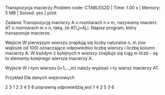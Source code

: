 Transpozycja macierzy
Problem code: CTABLES2D | Time: 1.00 s | Memory: 5 MB | Solved: yes | print

Zadanie
Transpozycją macierzy A o rozmiarach n x m, nazywamy macierz AT o rozmiarach m x n, taką, że ATi,j=Aj,i.
Napisz program, który transponuje macierze.

Wejście
W pierwszym wierszu znajdują się liczby naturalne n, m (nie większe od 100) oznaczające odpowiednio liczbę wierszy i liczbę kolumn macierzy A. W każdym z kolejnych n wierszy znajduje się ciąg m liczb - są to elementy kolejnego wiersza macierzy A.

Wyjście
W i-tym wierszu (i=1,...,m) należy wypisać i-ty wiersz macierzy AT.

Przykład
Dla danych wejściowych

2 3
1 2 3
4 5 6
poprawną odpowiedzią jest
1 4 
2 5 
3 6
